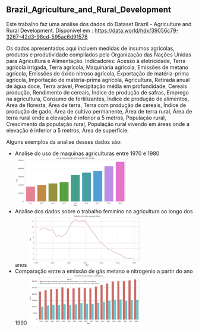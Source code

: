 ## Brazil_Agriculture_and_Rural_Development
Este trabalho faz uma analise dos dados do Dataset Brazil - Agriculture and Rural Development. Disponivel em :
https://data.world/hdx/39056c79-3267-42d3-98cd-595ac6d91578

Os dados apresentados aqui incluem medidas de insumos agrícolas, produtos e produtividade compilados pela Organização das Nações Unidas para Agricultura e Alimentação. Indicadores: Acesso à eletricidade, Terra agrícola irrigada, Terra agrícola, Maquinaria agrícola, Emissões de metano agrícola, Emissões de óxido nitroso agrícola, Exportação de matéria-prima agrícola, Importação de matéria-prima agrícola, Agricultura, Retirada anual de água doce, Terra arável, Precipitação média em profundidade, Cereais produção, Rendimento de cereais, Índice de produção de safras, Emprego na agricultura, Consumo de fertilizantes, Índice de produção de alimentos, Área de floresta, Área de terra, Terra com produção de cereais, Índice de produção de gado, Área de cultivo permanente, Área de terra rural, Área de terra rural onde a elevação é inferior a 5 metros, População rural, Crescimento da população rural, População rural vivendo em áreas onde a elevação é inferior a 5 metros, Área de superfície.

Alguns exemplos da analise desses dados são: 
- Analise do uso de maquinas agriculturas entre 1970 e 1980
  <img src="imagens/1.png" width="300" />
- Analise dos dados sobre o trabalho feminino na agricultura ao longo dos anos
  <img src="imagens/3.png" width="300" />
- Comparação entre a emissão de gás metano e nitrogenio a partir do ano 1990
  <img src="imagens/4.png" width="300" />
